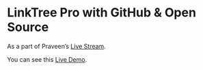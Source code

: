 # LinkTree Pro with GitHub & Open Source

As a part of Praveen’s [Live Stream](https://rb.gy/y0jbnz).

You can see this [Live Demo](https://cs.jigg.win/).